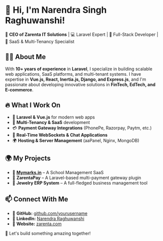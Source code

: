 # 👋 Hi, I'm Narendra Singh Raghuwanshi!  

🚀 **CEO of Zarenta IT Solutions** | 💻 Laravel Expert | 🎯 Full-Stack Developer | 📱 SaaS & Multi-Tenancy Specialist  

## 👨‍💻 About Me  
With **10+ years of experience** in **Laravel**, I specialize in building scalable web applications, SaaS platforms, and multi-tenant systems. I have expertise in **Vue.js, React, Inertia.js, Django, and Express.js**, and I'm passionate about developing innovative solutions in **FinTech, EdTech, and E-commerce**.  

## 🔥 What I Work On  
- 🚀 **Laravel & Vue.js** for modern web apps  
- 🏢 **Multi-Tenancy & SaaS** development  
- 💳 **Payment Gateway Integrations** (PhonePe, Razorpay, Paytm, etc.)  
- 📡 **Real-Time WebSockets & Chat Applications**  
- 🌍 **Hosting & Server Management** (aaPanel, Nginx, MongoDB)  

## 🌍 My Projects  
- 🔹 **[Mymarks.in](https://mymarks.in)** – A School Management SaaS  
- 🔹 **ZarentaPay** – A Laravel-based multi-payment gateway plugin  
- 🔹 **Jewelry ERP System** – A full-fledged business management tool  

## 📫 Connect With Me  
- 🔗 **GitHub:** [github.com/yourusername](#)  
- 🔗 **LinkedIn:** [Narendra Raghuwanshi](https://www.linkedin.com/in/narendraraghuwanshi/)  
- 🔗 **Website:** [zarenta.com](#)  

🚀 Let's build something amazing together!
